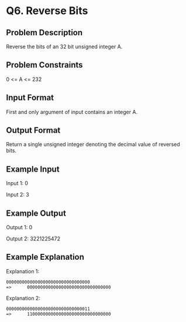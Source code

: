 # Q6. Reverse Bits
## Problem Description
Reverse the bits of an 32 bit unsigned integer A.

## Problem Constraints
0 <= A <= 232

## Input Format
First and only argument of input contains an integer A.

## Output Format
Return a single unsigned integer denoting the decimal value of reversed bits.

## Example Input
Input 1:
 0

Input 2:
 3

## Example Output
Output 1:
 0

Output 2:
 3221225472

## Example Explanation
Explanation 1:

    00000000000000000000000000000000    
    =>      00000000000000000000000000000000

Explanation 2:

    00000000000000000000000000000011    
    =>      11000000000000000000000000000000
